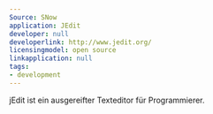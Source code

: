 ```yaml
---
Source: SNow
application: JEdit
developer: null
developerlink: http://www.jedit.org/
licensingmodel: open source
linkapplication: null
tags:
- development
---
```

jEdit ist ein ausgereifter Texteditor für Programmierer.
